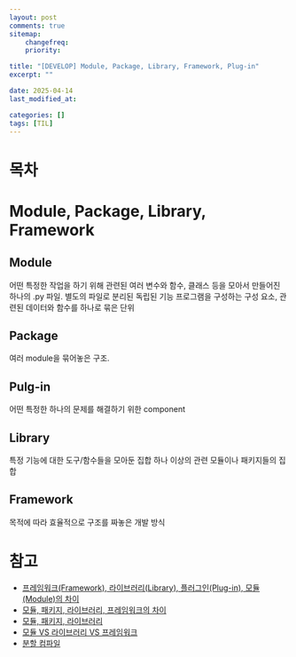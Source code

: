 ```yaml
---
layout: post
comments: true
sitemap:
    changefreq:
    priority:

title: "[DEVELOP] Module, Package, Library, Framework, Plug-in"
excerpt: ""

date: 2025-04-14
last_modified_at: 

categories: []
tags: [TIL]
---
```


# 목차

# Module, Package, Library, Framework
## Module
어떤 특정한 작업을 하기 위해 관련된 여러 변수와 함수, 클래스 등을 모아서 만들어진 하나의 .py 파일.
별도의 파일로 분리된 독립된 기능
프로그램을 구성하는 구성 요소, 관련된 데이터와 함수를 하나로 묶은 단위

## Package
여러 module을 묶어놓은 구조.

## Pulg-in
어떤 특정한 하나의 문제를 해결하기 위한 component

## Library
특정 기능에 대한 도구/함수들을 모아둔 집합
하나 이상의 관련 모듈이나 패키지들의 집합

## Framework
목적에 따라 효율적으로 구조를 짜놓은 개발 방식

# 참고
* [프레임워크(Framework), 라이브러리(Library), 플러그인(Plug-in), 모듈(Module)의 차이](https://doozi0316.tistory.com/entry/%ED%94%84%EB%A0%88%EC%9E%84%EC%9B%8C%ED%81%ACFramework-%EB%9D%BC%EC%9D%B4%EB%B8%8C%EB%9F%AC%EB%A6%ACLibrary-%ED%94%8C%EB%9F%AC%EA%B7%B8%EC%9D%B8Plug-in-%EB%AA%A8%EB%93%88Module%EC%9D%98-%EC%B0%A8%EC%9D%B4)
* [모듈, 패키지, 라이브러리, 프레임워크의 차이](https://kevinitcoding.tistory.com/entry/%ED%8C%8C%EC%9D%B4%EC%8D%ACPython-%EA%B8%B0%EC%B4%88-%EB%AA%A8%EB%93%88-%ED%8C%A8%ED%82%A4%EC%A7%80-%EB%9D%BC%EC%9D%B4%EB%B8%8C%EB%9F%AC%EB%A6%AC-%ED%94%84%EB%A0%88%EC%9E%84%EC%9B%8C%ED%81%AC%EC%9D%98-%EC%B0%A8%EC%9D%B4)
* [모듈, 패키지, 라이브러리](https://wikidocs.net/188205)
* [모듈 VS 라이브러리 VS 프레임워크](https://joie-kim.github.io/Module-Library-Framework/)
* [분할 컴파일](https://tcpschool.com/c/c_complie_module)